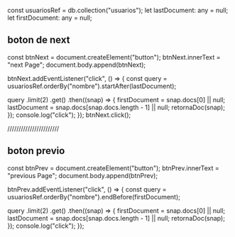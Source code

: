 const usuariosRef = db.collection("usuarios");
let lastDocument: any = null;
let firstDocument: any = null;

## boton de next

const btnNext = document.createElement("button");
btnNext.innerText = "next Page";
document.body.append(btnNext);

btnNext.addEventListener("click", () => {
const query = usuariosRef.orderBy("nombre").startAfter(lastDocument);

query
.limit(2)
.get()
.then((snap) => {
firstDocument = snap.docs[0] || null;
lastDocument = snap.docs[snap.docs.length - 1] || null;
retornaDoc(snap);
});
console.log("click");
});
btnNext.click();

///////////////////////

## boton previo

const btnPrev = document.createElement("button");
btnPrev.innerText = "previous Page";
document.body.append(btnPrev);

btnPrev.addEventListener("click", () => {
const query = usuariosRef.orderBy("nombre").endBefore(firstDocument);

query
.limit(2)
.get()
.then((snap) => {
firstDocument = snap.docs[0] || null;
lastDocument = snap.docs[snap.docs.length - 1] || null;
retornaDoc(snap);
});
console.log("click");
});
